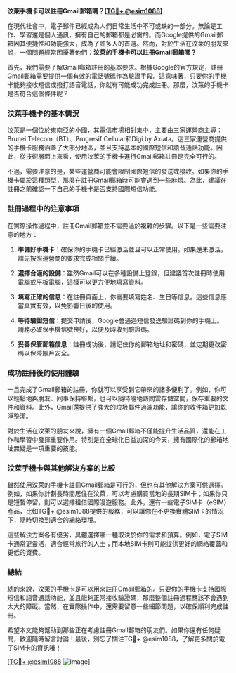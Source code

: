 **汶萊手機卡可以註冊Gmail郵箱嗎？[[TG💪+ @esim1088](https://t.me/s/esim1088)]**

在現代社會中，電子郵件已經成為人們日常生活中不可或缺的一部分。無論是工作、學習還是個人通訊，擁有自己的郵箱都是必需的。而Google提供的Gmail郵箱因其便捷性和功能強大，成為了許多人的首選。然而，對於生活在汶萊的朋友來說，一個問題經常困擾著他們：**汶萊的手機卡可以註冊Gmail郵箱嗎？**

首先，我們需要了解Gmail郵箱註冊的基本要求。根據Google的官方規定，註冊Gmail郵箱需要提供一個有效的電話號碼作為驗證手段。這意味著，只要你的手機卡能夠接收短信或撥打語音電話，你就有可能成功完成註冊。那麼，汶萊的手機卡是否符合這個條件呢？

### 汶萊手機卡的基本情況

汶萊是一個位於東南亞的小國，其電信市場相對集中，主要由三家運營商主導：Brunei Telecom（BT）、Progresif Cellular和Digi by Axiata。這三家運營商提供的手機卡服務涵蓋了大部分地區，並且支持基本的國際短信和語音通話功能。因此，從技術層面上來看，使用汶萊的手機卡進行Gmail郵箱註冊是完全可行的。

不過，需要注意的是，某些運營商可能會限制國際短信的發送或接收。如果你的手機卡屬於這種類型，那麼在註冊Gmail郵箱時可能會遇到一些麻煩。為此，建議在註冊之前確認一下自己的手機卡是否支持國際短信功能。

### 註冊過程中的注意事項

在實際操作過程中，註冊Gmail郵箱並不需要過於複雜的步驟。以下是一些需要注意的地方：

1. **準備好手機卡**：確保你的手機卡已經激活並且可以正常使用。如果還未激活，請先按照運營商的要求完成相關手續。
   
2. **選擇合適的設備**：雖然Gmail可以在多種設備上登錄，但建議首次註冊時使用電腦或平板電腦，這樣可以更方便地填寫資料。

3. **填寫正確的信息**：在註冊頁面上，你需要填寫姓名、生日等信息。這些信息應當真實有效，以免影響日後的使用。

4. **等待驗證短信**：提交申請後，Google會通過短信發送驗證碼到你的手機上。請務必確保手機信號良好，以便及時收到驗證碼。

5. **妥善保管郵箱信息**：註冊成功後，請記住你的郵箱地址和密碼，並定期更改密碼以保障賬戶安全。

### 成功註冊後的使用體驗

一旦完成了Gmail郵箱的註冊，你就可以享受到它帶來的諸多便利了。例如，你可以輕鬆地與朋友、同事保持聯繫，也可以隨時隨地訪問雲存儲空間，保存重要的文件和資料。此外，Gmail還提供了強大的垃圾郵件過濾功能，讓你的收件箱更加乾淨整潔。

對於生活在汶萊的朋友來說，擁有一個Gmail郵箱不僅能提升生活品質，還能在工作和學習中發揮重要作用。特別是在全球化日益加深的今天，擁有國際化的郵箱地址無疑是一項重要的技能。

### 汶萊手機卡與其他解決方案的比較

雖然使用汶萊的手機卡註冊Gmail郵箱是可行的，但也有其他解決方案可供選擇。例如，如果你計劃長時間居住在汶萊，可以考慮購買當地的長期SIM卡；如果你只是短暫停留，則可以選擇租借國際漫遊服務。此外，還有一些電子SIM卡（eSIM）產品，比如TG💪+ @esim1088提供的服務，可以讓你在不更換實體SIM卡的情況下，隨時切換到適合的網絡環境。

這些解決方案各有優劣，具體選擇哪一種取決於你的需求和預算。例如，電子SIM卡通常更靈活，適合經常旅行的人士；而本地SIM卡則可能提供更好的網絡覆蓋和更低的資費。

### 總結

總的來說，汶萊的手機卡是可以用來註冊Gmail郵箱的。只要你的手機卡支持國際短信和語音通話功能，並且能夠正常接收驗證碼，那麼整個註冊過程應該不會遇到太大的障礙。當然，在實際操作中，還需要留意一些細節問題，以確保順利完成註冊。

希望本文能夠幫助到那些正在考慮註冊Gmail郵箱的朋友們。如果你還有任何疑問，歡迎隨時留言討論！最後，別忘了關注TG💪+ @esim1088，了解更多關於電子SIM卡的資訊哦！

[[TG💪+ @esim1088](https://t.me/s/esim1088) ![Image](https://i.postimg.cc/4NQfJmqS/Snipaste-2025-05-13-00-14-12.png)]